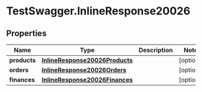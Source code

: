 # TestSwagger.InlineResponse20026

## Properties

Name | Type | Description | Notes
------------ | ------------- | ------------- | -------------
**products** | [**InlineResponse20026Products**](InlineResponse20026Products.md) |  | [optional] 
**orders** | [**InlineResponse20026Orders**](InlineResponse20026Orders.md) |  | [optional] 
**finances** | [**InlineResponse20026Finances**](InlineResponse20026Finances.md) |  | [optional] 


